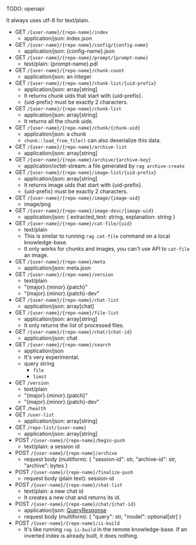 TODO: openapi

It always uses utf-8 for text/plain.

- GET `/{user-name}/{repo-name}/index`
  - application/json: index.json
- GET `/{user-name}/{repo-name}/config/{config-name}`
  - application/json: {config-name}.json
- GET `/{user-name}/{repo-name}/prompt/{prompt-name}`
  - text/plain: {prompt-name}.pdl
- GET `/{user-name}/{repo-name}/chunk-count`
  - application/json: an integer
- GET `/{user-name}/{repo-name}/chunk-list/{uid-prefix}`
  - application/json: array[string]
  - It returns chunk uids that start with {uid-prefix}.
  - {uid-prefix} must be exactly 2 characters.
- GET `/{user-name}/{repo-name}/chunk-list`
  - application/json: array[string]
  - It returns all the chunk uids.
- GET `/{user-name}/{repo-name}/chunk/{chunk-uid}`
  - application/json: a chunk
  - `chunk::load_from_file()` can also deserialize this data.
- GET `/{user-name}/{repo-name}/archive-list`
  - application/json: array[string]
- GET `/{user-name}/{repo-name}/archive/{archive-key}`
  - application/octet-stream: a file generated by `rag archive-create`
- GET `/{user-name}/{repo-name}/image-list/{uid-prefix}`
  - application/json: array[string]
  - It returns image uids that start with {uid-prefix}.
  - {uid-prefix} must be exactly 2 characters.
- GET `/{user-name}/{repo-name}/image/{image-uid}`
  - image/png
- GET `/{user-name}/{repo-name}/image-desc/{image-uid}`
  - application/json: { extracted_text: string, explanation: string }
- GET `/{user-name}/{repo-name}/cat-file/{uid}`
  - text/plain
  - This is similar to running `rag cat-file` command on a local knowledge-base.
  - It only works for chunks and images, you can't use API to `cat-file` an image.
- GET `/{user-name}/{repo-name}/meta`
  - application/json: meta.json
- GET `/{user-name}/{repo-name}/version`
  - text/plain
  - "{major}.{minor}.{patch}"
  - "{major}.{minor}.{patch}-dev"
- GET `/{user-name}/{repo-name}/chat-list`
  - application/json: array[chat]
- GET `/{user-name}/{repo-name}/file-list`
  - application/json: array[string]
  - It only returns the list of processed files.
- GET `/{user-name}/{repo-name}/chat/{chat-id}`
  - application/json: chat
- GET `/{user-name}/{repo-name}/search`
  - application/json
  - It's very experimental.
  - query string
    - `file`
    - `limit`
- GET `/version`
  - text/plain
  - "{major}.{minor}.{patch}"
  - "{major}.{minor}.{patch}-dev"
- GET `/health`
- GET `/user-list`
  - application/json: array[string]
- GET `/repo-list/{user-name}`
  - application/json: array[string]
- POST `/{user-name}/{repo-name}/begin-push`
  - text/plain: a session id
- POST `/{user-name}/{repo-name}/archive`
  - request body (multiform): { "session-id": str, "archive-id": str, "archive": bytes }
- POST `/{user-name}/{repo-name}/finalize-push`
  - request body (plain text): session-id
- POST `/{user-name}/{repo-name}/chat-list`
  - text/plain: a new chat id
  - It creates a new chat and returns its id.
- POST `/{user-name}/{repo-name}/chat/{chat-id}`
  - application/json: [QueryResponse](https://docs.rs/ragit/latest/ragit/struct.QueryResponse.html)
  - request body (multiform): { "query": str, "model": optional[str] }
- POST `/{user-name}/{repo-name}/ii-build`
  - It's like running `rag ii-build` in the remote knowledge-base. If an inverted index is already built, it does nothing.
